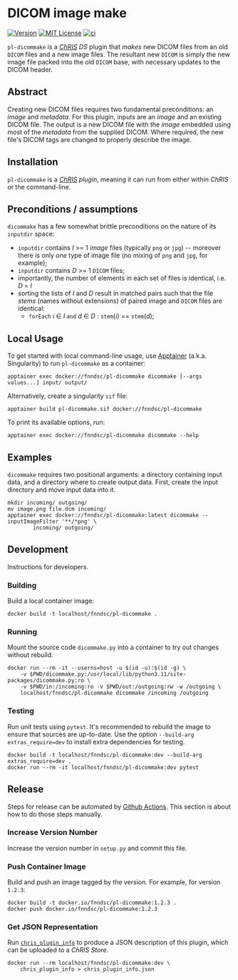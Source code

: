 # DICOM image make

[![Version](https://img.shields.io/docker/v/fnndsc/pl-dicommake?sort=semver)](https://hub.docker.com/r/fnndsc/pl-dicommake)
[![MIT License](https://img.shields.io/github/license/fnndsc/pl-dicommake)](https://github.com/FNNDSC/pl-dicommake/blob/main/LICENSE)
[![ci](https://github.com/FNNDSC/pl-dicommake/actions/workflows/ci.yml/badge.svg)](https://github.com/FNNDSC/pl-dicommake/actions/workflows/ci.yml)

`pl-dicommake` is a [_ChRIS_](https://chrisproject.org/) _DS_ plugin that _makes_ new DICOM files from an old `DICOM` files and a new image files. The resultant new `DICOM` is simply the new image file packed into the old `DICOM` base, with necessary updates to the DICOM header.

## Abstract

Creating new DICOM files requires two fundamental preconditions: an _image_ and _metadata_. For this plugin, inputs are an _image_ and an existing DICOM file. The output is a new DICOM file with the _image_ embedded using most of the _metadata_ from the supplied DICOM. Where required, the new file's DICOM tags are changed to properly describe the image.

## Installation

`pl-dicommake` is a _[ChRIS](https://chrisproject.org/) plugin_, meaning it can run from either within _ChRIS_ or the command-line.

## Preconditions / assumptions

`dicommake` has a few somewhat brittle preconditions on the nature of its `inputdir` space:

* `inputdir` contains _I_ >= 1 _image_ files (typically `png` or `jpg`) -- moreover there is only _one_ type of image file (no mixing of `png` and `jpg`, for example);
* `inputdir` contains _D_ >= 1 `DICOM` files;
* importantly, the number of elements in each set of files is identical, i.e. _D_ = _I_
* sorting the lists of _I_ and _D_ result in matched pairs such that the file _stems_ (names without extensions) of paired image and `DICOM` files are identical:
    * `forEach` _i_ ∈ _I_ `and` _d_ ∈ _D_ : `stem`(_i_) == `stem`(_d_);


## Local Usage

To get started with local command-line usage, use [Apptainer](https://apptainer.org/) (a.k.a. Singularity) to run `pl-dicommake` as a container:

```shell
apptainer exec docker://fnndsc/pl-dicommake dicommake [--args values...] input/ output/
```

Alternatively, create a singularity `sif` file:

```shell
apptainer build pl-dicommake.sif docker://fnndsc/pl-dicommake
```

To print its available options, run:

```shell
apptainer exec docker://fnndsc/pl-dicommake dicommake --help
```

## Examples

`dicommake` requires two positional arguments: a directory containing input data, and a directory where to create output data. First, create the input directory and move input data into it.

```shell
mkdir incoming/ outgoing/
mv image.png file.dcm incoming/
apptainer exec docker://fnndsc/pl-dicommake:latest dicommake --inputImageFilter '**/*png' \
        incoming/ outgoing/
```

## Development

Instructions for developers.

### Building

Build a local container image:

```shell
docker build -t localhost/fnndsc/pl-dicommake .
```

### Running

Mount the source code `dicommake.py` into a container to try out changes without rebuild.

```shell
docker run --rm -it --userns=host -u $(id -u):$(id -g) \
    -v $PWD/dicommake.py:/usr/local/lib/python3.11/site-packages/dicommake.py:ro \
    -v $PWD/in:/incoming:ro -v $PWD/out:/outgoing:rw -w /outgoing \
    localhost/fnndsc/pl-dicommake dicommake /incoming /outgoing
```

### Testing

Run unit tests using `pytest`.
It's recommended to rebuild the image to ensure that sources are up-to-date.
Use the option `--build-arg extras_require=dev` to install extra dependencies for testing.

```shell
docker build -t localhost/fnndsc/pl-dicommake:dev --build-arg extras_require=dev .
docker run --rm -it localhost/fnndsc/pl-dicommake:dev pytest
```

## Release

Steps for release can be automated by [Github Actions](.github/workflows/ci.yml). This section is about how to do those steps manually.

### Increase Version Number

Increase the version number in `setup.py` and commit this file.

### Push Container Image

Build and push an image tagged by the version. For example, for version `1.2.3`:

```
docker build -t docker.io/fnndsc/pl-dicommake:1.2.3 .
docker push docker.io/fnndsc/pl-dicommake:1.2.3
```

### Get JSON Representation

Run [`chris_plugin_info`](https://github.com/FNNDSC/chris_plugin#usage)
to produce a JSON description of this plugin, which can be uploaded to a _ChRIS Store_.

```shell
docker run --rm localhost/fnndsc/pl-dicommake:dev \
    chris_plugin_info > chris_plugin_info.json
```

